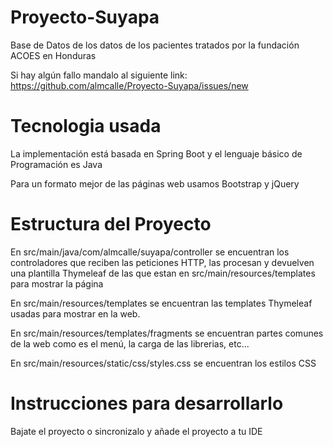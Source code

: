 # Proyecto-Suyapa
Base de Datos de los datos de los pacientes tratados por la fundación ACOES en Honduras

Si hay algún fallo mandalo al siguiente link:
https://github.com/almcalle/Proyecto-Suyapa/issues/new

# Tecnologia usada

La implementación está basada en Spring Boot y el lenguaje básico de Programación es Java

Para un formato mejor de las páginas web usamos Bootstrap y jQuery



# Estructura del Proyecto

En src/main/java/com/almcalle/suyapa/controller se encuentran los controladores que reciben las peticiones HTTP, las procesan y devuelven una plantilla Thymeleaf de las que estan en src/main/resources/templates para mostrar la página

En src/main/resources/templates se encuentran las templates Thymeleaf usadas para mostrar en la web.

En src/main/resources/templates/fragments se encuentran partes comunes de la web como es el menú, la carga de las librerias, etc...

En src/main/resources/static/css/styles.css se encuentran los estilos CSS



# Instrucciones para desarrollarlo

Bajate el proyecto o sincronizalo y añade el proyecto a tu IDE



